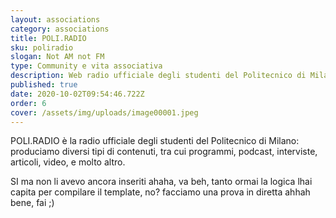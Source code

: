 ```yaml
---
layout: associations
category: associations
title: POLI.RADIO
sku: poliradio
slogan: Not AM not FM
type: Community e vita associativa
description: Web radio ufficiale degli studenti del Politecnico di Milano.
published: true
date: 2020-10-02T09:54:46.722Z
order: 6
cover: /assets/img/uploads/image00001.jpeg
---
```

POLI.RADIO è la radio ufficiale degli studenti del Politecnico di Milano: produciamo diversi tipi di contenuti, tra cui programmi, podcast, interviste, articoli, video, e molto altro.



SI ma non li avevo ancora inseriti ahaha, va beh, tanto ormai la logica lhai capita per compilare il template, no? facciamo una prova in diretta ahhah bene, fai ;)
